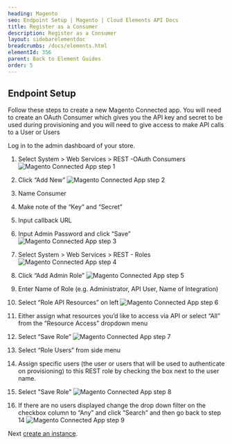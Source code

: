 ```yaml
---
heading: Magento
seo: Endpoint Setup | Magento | Cloud Elements API Docs
title: Register as a Consumer
description: Register as a Consumer
layout: sidebarelementdoc
breadcrumbs: /docs/elements.html
elementId: 356
parent: Back to Element Guides
order: 5
---
```


## Endpoint Setup

Follow these steps to create a new Magento Connected app.
    You will need to create an OAuth Consumer which gives you the API key and secret to be used during provisioning and you will need to give access to make API calls to a User or Users

Log in to the admin dashboard of your store.

1. Select System > Web Services > REST -OAuth Consumers
![Magento Connected App step 1](http://cloud-elements.com/wp-content/uploads/2016/03/MagentoAPI1.png)

2. Click “Add New”
![Magento Connected App step 2](http://cloud-elements.com/wp-content/uploads/2016/03/MagentoAPI2.png)

3. Name Consumer

4. Make note of the “Key” and “Secret”

5. Input callback URL

6. Input Admin Password and click “Save”
![Magento Connected App step 3](http://cloud-elements.com/wp-content/uploads/2016/03/MagentoAPI3.png)

7. Select System > Web Services > REST - Roles
![Magento Connected App step 4](http://i65.tinypic.com/10hqgew.png)

8. Click “Add Admin Role”
![Magento Connected App step 5](http://i67.tinypic.com/zjaqo9.png)

9. Enter Name of Role (e.g. Administrator, API User, Name of Integration)

10. Select “Role API Resources” on left
![Magento Connected App step 6](http://i67.tinypic.com/2myytrs.png)

11. Either assign what resources you’d like to access via API or select “All” from the “Resource Access” dropdown menu

12. Select “Save Role”
![Magento Connected App step 7](http://i67.tinypic.com/o9iebq.png)

13. Select “Role Users” from side menu

14. Assign specific users (the user or users that will be used to authenticate on provisioning) to this REST role by checking the box next to the user name.

15. Select "Save Role"
![Magento Connected App step 8](http://i63.tinypic.com/30b05rb.png)

16. If there are no users displayed change the drop down filter on the checkbox column to “Any” and click “Search” and then go back to step 14
![Magento Connected App step 9](http://i67.tinypic.com/e8s4cl.png)


Next [create an instance](magento-create-instance.html).
